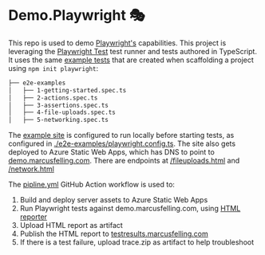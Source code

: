 # Demo.Playwright 🎭

This repo is used to demo [Playwright's](https://playwright.dev/) capabilities. This project is leveraging the [Playwright Test](https://playwright.dev/docs/intro) test runner and tests authored in TypeScript. It uses the same [example tests](./e2e-examples) that are created when scaffolding a project using `npm init playwright`:

```bash
├── e2e-examples
│   ├── 1-getting-started.spec.ts
│   ├── 2-actions.spec.ts
│   ├── 3-assertions.spec.ts
│   ├── 4-file-uploads.spec.ts
│   ├── 5-networking.spec.ts
```
The [example site](./e2e-examples/server) is configured to run locally before starting tests, as configured in [./e2e-examples/playwright.config.ts](./e2e-examples/playwright.config.ts). The site also gets deployed to Azure Static Web Apps, which has DNS to point to [demo.marcusfelling.com](https://demo.marcusfelling.com). There are endpoints at [/fileuploads.html](https://demo.marcusfelling.com/file-uploads.html) and [/network.html](https://demo.marcusfelling.com/network.html)

The [pipline.yml](.github/workflows/pipeline.yml) GitHub Action workflow is used to:
1. Build and deploy server assets to Azure Static Web Apps
1. Run Playwright tests against demo.marcusfelling.com, using [HTML reporter](https://playwright.dev/docs/test-reporters/#html-reporter)
1. Upload HTML report as artifact
1. Publish the HTML report to [testresults.marcusfelling.com](https://testresults.marcusfelling.com/)
1. If there is a test failure, upload trace.zip as artifact to help troubleshoot
